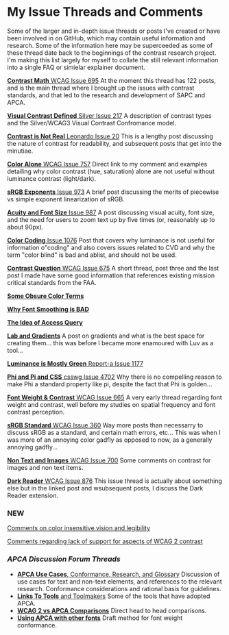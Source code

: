 # My Issue Threads and Comments
Some of the larger and in-depth issue threads or posts I've created or have been involved in on GitHub, which may contain useful information and research. Some of the information here may be superceeded as some of these thread date back to the beginnings of the contrast research project. I'm making this list largely for myself to collate the still relevant information into a single FAQ or simielar explainer document.


[**Contrast Math** WCAG Issue 695](https://github.com/w3c/wcag/issues/695) At the moment this thread has 122 posts, and is the main thread where I brought up the issues with contrast standards, and that led to the research and development of SAPC and APCA.

[**Visual Contrast Defined** Silver Issue 217](https://github.com/w3c/silver/issues/217#issuecomment-731870954) A description of contrast types and the Silver/WCAG3 Visual Contrast Confromance model.

[**Contrast is Not Real** Leonardo Issue 20](https://github.com/adobe/leonardo/issues/20#issuecomment-568591471) This is a lengthy post discussing the nature of contrast for readability, and subsequent posts that get into the minutiae. 

[**Color Alone** WCAG Issue 757](https://github.com/w3c/wcag/issues/757#issuecomment-563950238) Direct link to my comment and examples detailing why color contrast (hue, saturation) alone are not useful without luminance contrast (light/dark). 

[**sRGB Exponents** Issue 973](https://github.com/w3c/wcag/issues/973#issuecomment-566407975) A brief post discussing the merits of piecewise vs simple exponent linearization of sRGB.

[**Acuity and Font Size** Issue 987](https://github.com/w3c/wcag/issues/987#issuecomment-567230326) A post discussing visual acuity, font size, and the need for users to zoom text up by five times (or, reasonably up to about 90px).

[**Color Coding** Issue 1076](https://github.com/w3c/wcag/issues/1076#issuecomment-724454334) Post that covers why luminance is not useful for information o"coding" and also covers issues related to CVD and why the term "color blind" is bad and ablist, and should not be used.

[**Contrast Question** WCAG Issue 675](https://github.com/w3c/wcag/issues/675) A short thread, post three and the last post I made have some good information that references existing mission critical standards from the FAA.

[**Some Obsure Color Terms**](https://github.com/casesandberg/react-color/issues/184#issuecomment-509885084) 

[**Why Font Smoothing is BAD**](https://github.com/google/fonts/issues/1170#issuecomment-691405519)

[**The Idea of Access Query**](https://github.com/w3c/silver/issues/72#issuecomment-541386974)

[**Lab and Gradients**](https://github.com/lyft/coloralgorithm/issues/12#issuecomment-533331330) A post on gradients and what is the best space for creating them... this was before I became more enamoured with Luv as a tool...

[**Luminance is Mostly Green** Report-a Issue 1177](https://github.com/cds-snc/report-a-cybercrime/issues/1177#issuecomment-576925985)

[**Phi and Pi and CSS** csswg Issue 4702](https://github.com/w3c/csswg-drafts/issues/4702#issuecomment-734776581) Why there is no compelling reason to make Phi a standard property like pi, despite the fact that Phi is golden...

[**Font Weight & Contrast** WCAG Issue 665](https://github.com/w3c/wcag/issues/665#issuecomment-488983330) A very early thread regarding font weight and contrast, well before my studies on spatial frequency and font contrast perception. 
 
[**sRGB Standard** WCAG Issue 360](https://github.com/w3c/wcag/issues/360#issuecomment-482918892) Way more posts than necessarry to discuss sRGB as a standard, and certain math errors, etc... This was when I was more of an annoying color gadfly as opposed to now, as a generally annoying gadfly...

[**Non Text and Images** WCAG Issue 700](https://github.com/w3c/wcag/issues/700#issuecomment-488564623) Some comments on contrast for images and non text items.

[**Dark Reader** WCAG Issue 876](https://github.com/w3c/wcag/issues/876#issuecomment-536619157) This issue thread is actually about something else but in the linked post and wsubsequent posts, I discuss the Dark Reader extension.

### NEW

[Comments on color insensitive vision and legibility](https://github.com/w3c/wcag/issues/2033#issuecomment-923580230)

[Comments regarding lack of support for aspects of WCAG 2 contrast](https://github.com/w3c/wcag/issues/1705#issuecomment-1027058976)

### _APCA Discussion Forum Threads_
- [**APCA Use Cases**, Conformance, Research, and Glossary](https://github.com/Myndex/SAPC-APCA/discussions/39#discussion-3757102) Discussion of use cases for text and non-text elements, and references to the relevant research. Conformance considerations and rational basis for guidelines.
- [**Links To Tools** and Toolmakers](https://github.com/Myndex/SAPC-APCA/discussions/51#discussion-3776260) Some of the tools that have adopted APCA.
- [**WCAG 2 vs APCA Comparisons**](https://github.com/Myndex/SAPC-APCA/discussions/30#discussion-3678164) Direct head to head comparisons.
- [**Using APCA with other fonts**](https://github.com/Myndex/SAPC-APCA/discussions/28#discussioncomment-1610289) Draft method for font weight conformance.
